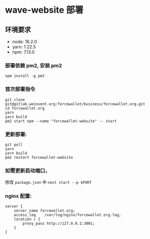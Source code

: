 # wave-website 部署

## 环境要求

- node: 16.2.0
- yarn: 1.22.5
- npm: 7.13.0

### 部署依赖 pm2, 安装 pm2

```
npm install -g pm2
```

### 首次部署指令

```
git clone git@gitlab.weinvent.org:forcewallet/business/forcewallet.org.git
cd forcewallet.org
yarn
yarn build
pm2 start npm --name "forcewallet-website" -- start
```

### 更新部署:

```shell
git pull
yarn
yarn build
pm2 restart forcewallet-website
```

### 如需更新启动端口，

修改 `package.json` 中 `next start --p $PORT`

### nginx 配置:

```
server {
    server_name forcewallet.org;
    access_log    /var/log/nginx/forcewallet.org.log;
    location / {
        proxy_pass http://127.0.0.1:3001;
    }
}
```
